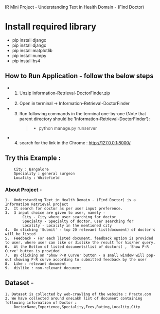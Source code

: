 IR Mini Project - Understanding Text in Health Domain - (Find Doctor)




# Install required library
-    pip install django
-    pip install django
-    pip install matplotlib
-    pip install numpy
-    pip install bs4
 

## How to Run Application - follow the below steps
-    1.  Unzip Information-Retrieval-DoctorFinder.zip 
-    2.  Open in terminal -> Information-Retrieval-DoctorFinder
-    3.  Run following commands in the terminal one-by-one (Note that parent directory should be 'Information-Retrieval-DoctorFinder'): 
            >- python manage.py runserver
-    4. search for the link in the Chrome :  http://127.0.0.1:8000/




## Try this Example : 
        City : Bangalore
        Speciality : general surgeon
        Locality : Whitefield




### About Project -
    1.  Understanding Text in Health Domain - (Find Doctor) is a Information Retrieval project 
    2.  It search for doctor as per user input preference.
    3.  3 input choice are given to user, namely - 
            City - City where user searching for doctor
            Specialty - Specialty of doctor, user searching for
            Locality - Locality in the mentioned city
    4.  On clicking 'Submit' - top 20 relevant list(document) of doctor's will be listed
    5.  Feedback - For each listed document, feedback option is provided to user, where user can like or dislike the result for his/her query.
    6.  At the Bottom of listed documents(list of doctors) , 'Show P-R Curve' button is provided 
    7.  By clicking on 'Show P-R Curve' button - a small window will pop-out showing P-R curve according to submitted feedback by the user
    8.  Like : relevant document
    9.  dislike : non-relevant document




## Dataset - 
    1. Dataset is collected by web-crawling of the website : Practo.com
    2. We have collected around oneLakh list of document containing following information of Doctor : 
        DoctorName,Experience,Speciality,Fees,Rating,Locality,City


